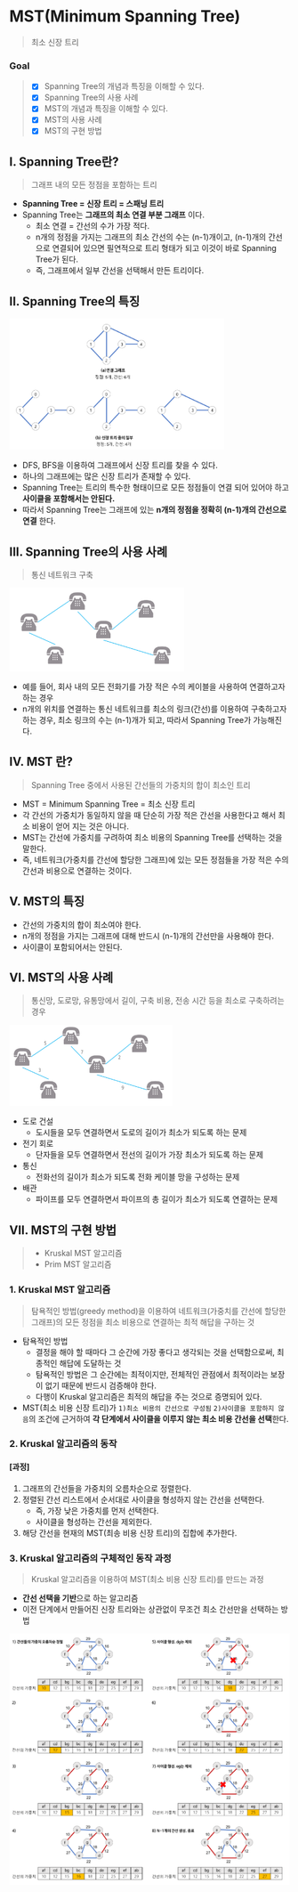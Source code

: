 # MST(Minimum Spanning Tree)

> 최소 신장 트리

 

 

### Goal

> - [x] Spanning Tree의 개념과 특징을 이해할 수 있다.
> - [x] Spanning Tree의 사용 사례
> - [x] MST의 개념과 특징을 이해할 수 있다.
> - [x] MST의 사용 사례
> - [x] MST의 구현 방법

   

   

## I. Spanning Tree란?

> 그래프 내의 모든 정점을 포함하는 트리

  

- **Spanning Tree = 신장 트리 = 스패닝 트리**
- Spanning Tree는 **그래프의 최소 연결 부분 그래프** 이다.
  - 최소 연결 = 간선의 수가 가장 적다.
  - n개의 정점을 가지는 그래프의 최소 간선의 수는 (n-1)개이고, (n-1)개의 간선으로 연결되어 있으면 필연적으로 트리 형태가 되고 이것이 바로 Spanning Tree가 된다.
  - 즉, 그래프에서 일부 간선을 선택해서 만든 트리이다.



## II. Spanning Tree의 특징

   

![image-20200226205017282](../assets/image-20200226205017282.png)



- DFS, BFS을 이용하여 그래프에서 신장 트리를 찾을 수 있다.
- 하나의 그래프에는 많은 신장 트리가 존재할 수 있다.
- Spanning Tree는 트리의 특수한 형태이므로 모든 정점들이 연결 되어 있어야 하고 **사이클을 포함해서는 안된다.**
- 따라서 Spanning Tree는 그래프에 있는 **n개의 정점을 정확히 (n-1)개의 간선으로 연결** 한다.

  

  

## III. Spanning Tree의 사용 사례

> 통신 네트워크 구축

   

![image-20200226205522809](../assets/image-20200226205522809.png)

- 예를 들어, 회사 내의 모든 전화기를 가장 적은 수의 케이블을 사용하여 연결하고자 하는 경우
- n개의 위치를 연결하는 통신 네트워크를 최소의 링크(간선)를 이용하여 구축하고자 하는 경우, 최소 링크의 수는 (n-1)개가 되고, 따라서 Spanning Tree가 가능해진다.

   

   

## IV. MST 란?

> Spanning Tree 중에서 사용된 간선들의 가중치의 합이 최소인 트리



- MST = Minimum Spanning Tree = 최소 신장 트리
- 각 간선의 가중치가 동일하지 않을 때 단순히 가장 적은 간선을 사용한다고 해서 최소 비용이 얻어 지는 것은 아니다.
- MST는 간선에 가중치를 구려하여 최소 비용의 Spanning Tree를 선택하는 것을 말한다.
- 즉, 네트워크(가중치를 간선에 할당한 그래프)에 있는 모든 정점들을 가장 적은 수의 간선과 비용으로 연결하는 것이다.

   

   

## V. MST의 특징

  

- 간선의 가중치의 합이 최소여야 한다.
- n개의 정점을 가지는 그래프에 대해 반드시 (n-1)개의 간선만을 사용해야 한다.
- 사이클이 포함되어서는 안된다.



## VI. MST의 사용 사례

> 통신망, 도로망, 유통망에서 길이, 구축 비용, 전송 시간 등을 최소로 구축하려는 경우

![image-20200226210107784](../assets/image-20200226210107784.png)

- 도로 건설
  - 도시들을 모두 연결하면서 도로의 길이가 최소가 되도록 하는 문제
- 전기 회로
  - 단자들을 모두 연결하면서 전선의 길이가 가장 최소가 되도록 하는 문제
- 통신
  - 전화선의 길이가 최소가 되도록 전화 케이블 망을 구성하는 문제
- 배관
  - 파이프를 모두 연결하면서 파이프의 총 길이가 최소가 되도록 연결하는 문제

  

   

## VII. MST의 구현 방법

> - Kruskal MST 알고리즘
> - Prim MST 알고리즘



### 1. Kruskal MST 알고리즘

> 탐욕적인 방법(greedy method)을 이용하여 네트워크(가중치를 간선에 할당한 그래프)의 모든 정점을 최소 비용으로 연결하는 최적 해답을 구하는 것

   

- 탐욕적인 방법
  - 결정을 해야 할 때마다 그 순간에 가장 좋다고 생각되는 것을 선택함으로써, 최종적인 해답에 도달하는 것
  - 탐욕적인 방법은 그 순간에는 최적이지만, 전체적인 관점에서 최적이라는 보장이 없기 때문에 반드시 검증해야 한다.
  - 다행이 Kruskal 알고리즘은 최적의 해답을 주는 것으로 증명되어 있다.
- MST(최소 비용 신장 트리)가 `1)최소 비용의 간선으로 구성됨` `2)사이클을 포함하지 않음`의 조건에 근거하여
  **각 단계에서 사이클을 이루지 않는 최소 비용 간선을 선택**한다.



### 2. Kruskal 알고리즘의 동작



#### [과정]

1. 그래프의 간선들을 가중치의 오름차순으로 정렬한다.
2. 정렬된 간선 리스트에서 순서대로 사이클을 형성하지 않는 간선을 선택한다.
   - 즉, 가장 낮은 가중치를 먼저 선택한다.
   - 사이클을 형성하는 간선을 제외한다.
3. 해당 간선을 현재의 MST(최송 비용 신장 트리)의 집합에 추가한다.



### 3. Kruskal 알고리즘의 구체적인 동작 과정

> Kruskal 알고리즘을 이용하여 MST(최소 비용 신장 트리)를 만드는 과정

  

- **간선 선택을 기반**으로 하는 알고리즘
- 이전 단계에서 만들어진 신장 트리와는 상관없이 무조건 최소 간선만을 선택하는 방법



![image-20200226210954196](../assets/image-20200226210954196.png)